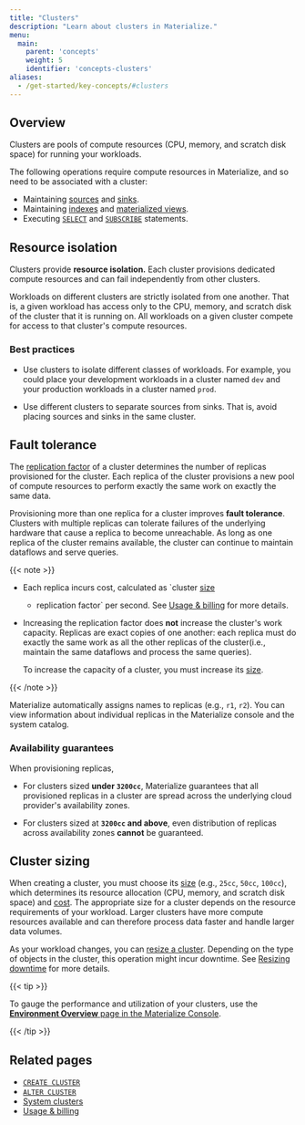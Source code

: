 ```yaml
---
title: "Clusters"
description: "Learn about clusters in Materialize."
menu:
  main:
    parent: 'concepts'
    weight: 5
    identifier: 'concepts-clusters'
aliases:
  - /get-started/key-concepts/#clusters
---
```


## Overview

Clusters are pools of compute resources (CPU, memory, and scratch disk space)
for running your workloads.

The following operations require compute resources in Materialize, and so need
to be associated with a cluster:

- Maintaining [sources](/concepts/sources/) and [sinks](/concepts/sinks/).
- Maintaining [indexes](/concepts/indexes/) and [materialized
  views](/concepts/views/#materialized-views).
- Executing [`SELECT`](/sql/select/) and [`SUBSCRIBE`](/sql/subscribe/)
  statements.


## Resource isolation

Clusters provide **resource isolation.** Each cluster provisions dedicated
compute resources and can fail independently from other clusters.

Workloads on different clusters are strictly isolated from one another. That is,
a given workload has access only to the CPU, memory, and scratch disk of the
cluster that it is running on. All workloads on a given cluster compete for
access to that cluster's compute resources.

### Best practices

- Use clusters to isolate different classes of workloads. For example, you could
  place your development workloads in a cluster named `dev` and your production
  workloads in a cluster named `prod`.

- Use different clusters to separate sources from sinks. That is, avoid placing
  sources and sinks in the same cluster.

## Fault tolerance

The [replication factor](/sql/create-cluster/#replication-factor) of a cluster
determines the number of replicas provisioned for the cluster. Each replica of
the cluster provisions a new pool of compute resources to perform exactly the
same work on exactly the same data.

Provisioning more than one replica for a cluster improves **fault tolerance**.
Clusters with multiple replicas can tolerate failures of the underlying
hardware that cause a replica to become unreachable. As long as one replica of
the cluster remains available, the cluster can continue to maintain dataflows
and serve queries.

{{< note >}}

- Each replica incurs cost, calculated as `cluster [size](#sizing-your-clusters)
  * replication factor` per second. See [Usage & billing](/administration/billing/)
  for more details.

- Increasing the replication factor does **not** increase the cluster's work
  capacity. Replicas are exact copies of one another: each replica must do
  exactly the same work as all the other replicas of the cluster(i.e., maintain
  the same dataflows and process the same queries).

  To increase the capacity of a cluster, you must increase its [size](#sizing-your-clusters).

{{< /note >}}

Materialize automatically assigns names to replicas (e.g., `r1`, `r2`). You
can view information about individual replicas in the Materialize console and the system
catalog.

### Availability guarantees

When provisioning replicas,

- For clusters sized **under `3200cc`**, Materialize guarantees that all
  provisioned replicas in a cluster are spread across the underlying cloud
  provider's availability zones.

- For clusters sized at **`3200cc` and above**, even distribution of replicas
  across availability zones **cannot** be guaranteed.

## Cluster sizing

When creating a cluster, you must choose its [size](/sql/create-cluster/#size)
(e.g., `25cc`, `50cc`, `100cc`), which determines its resource allocation
(CPU, memory, and scratch disk space) and [cost](/administration/billing/#compute).
The appropriate size for a cluster depends on the resource requirements of your
workload. Larger clusters have more compute
resources available and can therefore process data faster and handle larger data
volumes.

As your workload changes, you can [resize a cluster](/sql/alter-cluster/).
Depending on the type of objects in the cluster, this operation might incur
downtime. See [Resizing downtime](/sql/alter-cluster/#downtime) for more details.

{{< tip >}}

To gauge the performance and utilization of your clusters, use the
[**Environment Overview** page in the Materialize Console](/console/monitoring/).

{{< /tip >}}

## Related pages

- [`CREATE CLUSTER`](/sql/create-cluster)
- [`ALTER CLUSTER`](/sql/alter-cluster)
- [System clusters](/sql/system-clusters)
- [Usage & billing](/administration/billing/)
